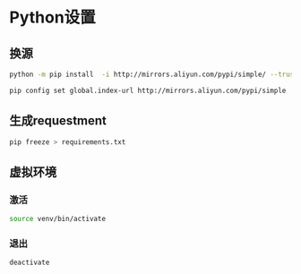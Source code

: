 <!--
 * @Description: 
 * @Version: 1.0
 * @Author: DaLao
 * @Email:  
 * @Date: 2021-08-19 23:44:15
 * @LastEditors: daLao
 * @LastEditTime: 2023-04-17 15:10:44
-->

# Python设置

## 换源

```sh
python -m pip install  -i http://mirrors.aliyun.com/pypi/simple/ --trusted-host mirrors.aliyun.com --upgrade pip
```

```sh
pip config set global.index-url http://mirrors.aliyun.com/pypi/simple
```

## 生成requestment

```sh
pip freeze > requirements.txt
```

## 虚拟环境

### 激活

```sh
source venv/bin/activate
```

### 退出

```sh
deactivate
```